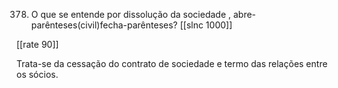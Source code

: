 378. O que se entende por dissolução da sociedade , abre-parênteses(civil)fecha-parênteses?
[[slnc 1000]]

[[rate 90]]

Trata-se da cessação do contrato de sociedade e termo das relações entre os sócios.
